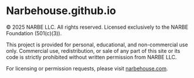 # Narbehouse.github.io

© 2025 NARBE LLC. All rights reserved. Licensed exclusively to the NARBE Foundation (501(c)(3)).

This project is provided for personal, educational, and non-commercial use only.
Commercial use, redistribution, or sale of any part of this site or its code is
strictly prohibited without written permission from NARBE LLC.

For licensing or permission requests, please visit [narbehouse.com](https://narbehouse.com).
